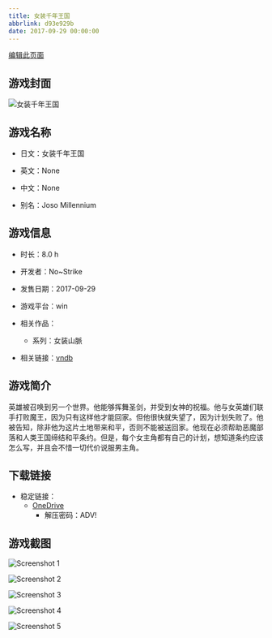 ```yaml
---
title: 女装千年王国
abbrlink: d93e929b
date: 2017-09-29 00:00:00
---
```

[编辑此页面](https://github.com/ACG-3/ADV3-source/blob/main/source/_posts/games/%E5%A5%B3%E8%A3%85%E5%8D%83%E5%B9%B4%E7%8E%8B%E5%9B%BD.md)

## 游戏封面

![女装千年王国](https://pan.timero.xyz/onedrive/img_lib_001/%E5%A5%B3%E8%A3%85%E5%8D%83%E5%B9%B4%E7%8E%8B%E5%9B%BD_cover.avif)


## 游戏名称

- 日文：女装千年王国
- 英文：None
- 中文：None

- 别名：Joso Millennium


## 游戏信息

- 时长：8.0 h
- 开发者：No~Strike
- 发售日期：2017-09-29
- 游戏平台：win
- 相关作品：
   - 系列：女装山脈

- 相关链接：[vndb](https://vndb.org/v21170)


## 游戏简介

英雄被召唤到另一个世界。他能够挥舞圣剑，并受到女神的祝福。他与女英雄们联手打败魔王，因为只有这样他才能回家。但他很快就失望了，因为计划失败了。他被告知，除非他为这片土地带来和平，否则不能被送回家。他现在必须帮助恶魔部落和人类王国缔结和平条约。但是，每个女主角都有自己的计划，想知道条约应该怎么写，并且会不惜一切代价说服男主角。


## 下载链接

- 稳定链接：
    - [OneDrive](https://pan.timero.xyz/onedrive/adv_lib_001/%E5%A5%B3%E8%A3%85%E5%8D%83%E5%B9%B4%E7%8E%8B%E5%9B%BD)
        - 解压密码：ADV!



## 游戏截图


![Screenshot 1](https://pan.timero.xyz/onedrive/img_lib_001/%E5%A5%B3%E8%A3%85%E5%8D%83%E5%B9%B4%E7%8E%8B%E5%9B%BD_Screenshot_1.avif)

![Screenshot 2](https://pan.timero.xyz/onedrive/img_lib_001/%E5%A5%B3%E8%A3%85%E5%8D%83%E5%B9%B4%E7%8E%8B%E5%9B%BD_Screenshot_2.avif)

![Screenshot 3](https://pan.timero.xyz/onedrive/img_lib_001/%E5%A5%B3%E8%A3%85%E5%8D%83%E5%B9%B4%E7%8E%8B%E5%9B%BD_Screenshot_3.avif)

![Screenshot 4](https://pan.timero.xyz/onedrive/img_lib_001/%E5%A5%B3%E8%A3%85%E5%8D%83%E5%B9%B4%E7%8E%8B%E5%9B%BD_Screenshot_4.avif)

![Screenshot 5](https://pan.timero.xyz/onedrive/img_lib_001/%E5%A5%B3%E8%A3%85%E5%8D%83%E5%B9%B4%E7%8E%8B%E5%9B%BD_Screenshot_5.avif)

